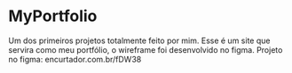 # MyPortfolio
 Um dos primeiros projetos totalmente feito por mim.
 Esse é um site que servira como meu portfólio, o wireframe foi
desenvolvido no figma.
Projeto no figma: encurtador.com.br/fDW38
